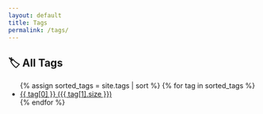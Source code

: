 ```yaml
---
layout: default
title: Tags
permalink: /tags/
---
```


<h2>🏷 All Tags</h2>
<ul>
  {% assign sorted_tags = site.tags | sort %}
  {% for tag in sorted_tags %}
    <li>
      <a href="/tags/{{ tag[0] | slugify }}/">{{ tag[0] }} ({{ tag[1].size }})</a>
    </li>
  {% endfor %}
</ul>